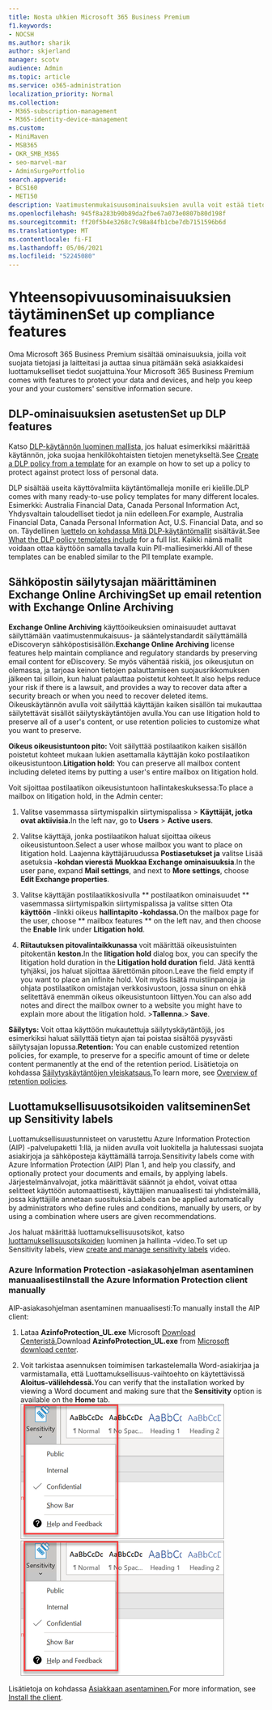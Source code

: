 ```yaml
---
title: Nosta uhkien Microsoft 365 Business Premium
f1.keywords:
- NOCSH
ms.author: sharik
author: skjerland
manager: scotv
audience: Admin
ms.topic: article
ms.service: o365-administration
localization_priority: Normal
ms.collection:
- M365-subscription-management
- M365-identity-device-management
ms.custom:
- MiniMaven
- MSB365
- OKR_SMB_M365
- seo-marvel-mar
- AdminSurgePortfolio
search.appverid:
- BCS160
- MET150
description: Vaatimustenmukaisuusominaisuuksien avulla voit estää tietojen menettämisen ja pitää asiakkaan ja asiakkaan luottamukselliset tiedot suojattuina.
ms.openlocfilehash: 945f8a283b90b89da2fbe67a073e0807b80d198f
ms.sourcegitcommit: ff20f5b4e3268c7c98a84fb1cbe7db7151596b6d
ms.translationtype: MT
ms.contentlocale: fi-FI
ms.lasthandoff: 05/06/2021
ms.locfileid: "52245080"
---
```

# <a name="set-up-compliance-features"></a><span data-ttu-id="bffec-103">Yhteensopivuusominaisuuksien täytäminen</span><span class="sxs-lookup"><span data-stu-id="bffec-103">Set up compliance features</span></span>

<span data-ttu-id="bffec-104">Oma Microsoft 365 Business Premium sisältää ominaisuuksia, joilla voit suojata tietojasi ja laitteitasi ja auttaa sinua pitämään sekä asiakkaidesi luottamukselliset tiedot suojattuina.</span><span class="sxs-lookup"><span data-stu-id="bffec-104">Your Microsoft 365 Business Premium comes with features to protect your data and devices, and help you keep your and your customers' sensitive information secure.</span></span>

## <a name="set-up-dlp-features"></a><span data-ttu-id="bffec-105">DLP-ominaisuuksien asetusten</span><span class="sxs-lookup"><span data-stu-id="bffec-105">Set up DLP features</span></span>

<span data-ttu-id="bffec-106">Katso [DLP-käytännön luominen mallista,](../compliance/create-a-dlp-policy-from-a-template.md) jos haluat esimerkiksi määrittää käytännön, joka suojaa henkilökohtaisten tietojen menetykseltä.</span><span class="sxs-lookup"><span data-stu-id="bffec-106">See [Create a DLP policy from a template](../compliance/create-a-dlp-policy-from-a-template.md) for an example on how to set up a policy to protect against protect loss of personal data.</span></span> 
  
<span data-ttu-id="bffec-107">DLP sisältää useita käyttövalmiita käytäntömalleja monille eri kielille.</span><span class="sxs-lookup"><span data-stu-id="bffec-107">DLP comes with many ready-to-use policy templates for many different locales.</span></span> <span data-ttu-id="bffec-108">Esimerkki: Australia Financial Data, Canada Personal Information Act, Yhdysvaltain taloudelliset tiedot ja niin edelleen.</span><span class="sxs-lookup"><span data-stu-id="bffec-108">For example, Australia Financial Data, Canada Personal Information Act, U.S. Financial Data, and so on.</span></span> <span data-ttu-id="bffec-109">Täydellinen [luettelo on kohdassa Mitä DLP-käytäntömallit](../compliance/what-the-dlp-policy-templates-include.md) sisältävät.</span><span class="sxs-lookup"><span data-stu-id="bffec-109">See [What the DLP policy templates include](../compliance/what-the-dlp-policy-templates-include.md) for a full list.</span></span> <span data-ttu-id="bffec-110">Kaikki nämä mallit voidaan ottaa käyttöön samalla tavalla kuin PII-malliesimerkki.</span><span class="sxs-lookup"><span data-stu-id="bffec-110">All of these templates can be enabled similar to the PII template example.</span></span> 
  
## <a name="set-up-email-retention-with-exchange-online-archiving"></a><span data-ttu-id="bffec-111">Sähköpostin säilytysajan määrittäminen Exchange Online Archiving</span><span class="sxs-lookup"><span data-stu-id="bffec-111">Set up email retention with Exchange Online Archiving</span></span>

 <span data-ttu-id="bffec-112">**Exchange Online Archiving** käyttöoikeuksien ominaisuudet auttavat säilyttämään vaatimustenmukaisuus- ja sääntelystandardit säilyttämällä eDiscoveryn sähköpostisisällön.</span><span class="sxs-lookup"><span data-stu-id="bffec-112">**Exchange Online Archiving** license features help maintain compliance and regulatory standards by preserving email content for eDiscovery.</span></span> <span data-ttu-id="bffec-113">Se myös vähentää riskiä, jos oikeusjutun on olemassa, ja tarjoaa keinon tietojen palauttamiseen suojausrikkomuksen jälkeen tai silloin, kun haluat palauttaa poistetut kohteet.</span><span class="sxs-lookup"><span data-stu-id="bffec-113">It also helps reduce your risk if there is a lawsuit, and provides a way to recover data after a security breach or when you need to recover deleted items.</span></span> <span data-ttu-id="bffec-114">Oikeuskäytännön avulla voit säilyttää käyttäjän kaiken sisällön tai mukauttaa säilytettävät sisällöt säilytyskäytäntöjen avulla.</span><span class="sxs-lookup"><span data-stu-id="bffec-114">You can use litigation hold to preserve all of a user's content, or use retention policies to customize what you want to preserve.</span></span>
  
<span data-ttu-id="bffec-115">**Oikeus oikeusistuntoon pito:** Voit säilyttää postilaatikon kaiken sisällön poistetut kohteet mukaan lukien asettamalla käyttäjän koko postilaatikon oikeusistuntoon.</span><span class="sxs-lookup"><span data-stu-id="bffec-115">**Litigation hold:** You can preserve all mailbox content including deleted items by putting a user's entire mailbox on litigation hold.</span></span> 
    
<span data-ttu-id="bffec-116">Voit sijoittaa postilaatikon oikeusistuntoon hallintakeskuksessa:</span><span class="sxs-lookup"><span data-stu-id="bffec-116">To place a mailbox on litigation hold, in the Admin center:</span></span>
    
1. <span data-ttu-id="bffec-117">Valitse vasemmassa siirtymispalkin siirtymispalissa  \> **Käyttäjät, jotka ovat aktiivisia.**</span><span class="sxs-lookup"><span data-stu-id="bffec-117">In the left nav, go to **Users** \> **Active users**.</span></span>
    
2. <span data-ttu-id="bffec-118">Valitse käyttäjä, jonka postilaatikon haluat sijoittaa oikeus oikeusistuntoon.</span><span class="sxs-lookup"><span data-stu-id="bffec-118">Select a user whose mailbox you want to place on litigation hold.</span></span> <span data-ttu-id="bffec-119">Laajenna käyttäjäruudussa **Postiasetukset ja** valitse Lisää asetuksia **-kohdan vierestä** **Muokkaa Exchange ominaisuuksia**.</span><span class="sxs-lookup"><span data-stu-id="bffec-119">In the user pane, expand **Mail settings**, and next to **More settings**, choose **Edit Exchange properties**.</span></span>
    
3. <span data-ttu-id="bffec-120">Valitse käyttäjän postilaatikkosivulla \*\* postilaatikon ominaisuudet \*\* vasemmassa siirtymispalkin siirtymispalissa ja valitse sitten Ota **käyttöön** -linkki oikeus **hallintapito -kohdassa.**</span><span class="sxs-lookup"><span data-stu-id="bffec-120">On the mailbox page for the user, choose \*\* mailbox features \*\* on the left nav, and then choose the **Enable** link under **Litigation hold**.</span></span>
    
4. <span data-ttu-id="bffec-121">**Riitautuksen pitovalintaikkunassa** voit määrittää oikeusistuinten pitokentän **keston.**</span><span class="sxs-lookup"><span data-stu-id="bffec-121">In the **litigation hold** dialog box, you can specify the litigation hold duration in the **Litigation hold duration** field.</span></span> <span data-ttu-id="bffec-122">Jätä kenttä tyhjäksi, jos haluat sijoittaa äärettömän pitoon.</span><span class="sxs-lookup"><span data-stu-id="bffec-122">Leave the field empty if you want to place an infinite hold.</span></span> <span data-ttu-id="bffec-123">Voit myös lisätä muistiinpanoja ja ohjata postilaatikon omistajan verkkosivustoon, jossa sinun on ehkä selitettävä enemmän oikeus oikeusistuntoon liittyen.</span><span class="sxs-lookup"><span data-stu-id="bffec-123">You can also add notes and direct the mailbox owner to a website you might have to explain more about the litigation hold.</span></span> <span data-ttu-id="bffec-124">\>**Tallenna**.</span><span class="sxs-lookup"><span data-stu-id="bffec-124">\> **Save**.</span></span>
    
<span data-ttu-id="bffec-125">**Säilytys:** Voit ottaa käyttöön mukautettuja säilytyskäytäntöjä, jos esimerkiksi haluat säilyttää tietyn ajan tai poistaa sisältöä pysyvästi säilytysajan lopussa.</span><span class="sxs-lookup"><span data-stu-id="bffec-125">**Retention:** You can enable customized retention policies, for example, to preserve for a specific amount of time or delete content permanently at the end of the retention period.</span></span> <span data-ttu-id="bffec-126">Lisätietoja on kohdassa [Säilytyskäytäntöjen yleiskatsaus.](../compliance/retention.md)</span><span class="sxs-lookup"><span data-stu-id="bffec-126">To learn more, see [Overview of retention policies](../compliance/retention.md).</span></span>

## <a name="set-up-sensitivity-labels"></a><span data-ttu-id="bffec-127">Luottamuksellisuusotsikoiden valitseminen</span><span class="sxs-lookup"><span data-stu-id="bffec-127">Set up Sensitivity labels</span></span>

<span data-ttu-id="bffec-128">Luottamuksellisuustunnisteet on varustettu Azure Information Protection (AIP) -palvelupaketti 1:llä, ja niiden avulla voit luokitella ja halutessasi suojata asiakirjoja ja sähköposteja käyttämällä tarroja.</span><span class="sxs-lookup"><span data-stu-id="bffec-128">Sensitivity labels come with Azure Information Protection (AIP) Plan 1, and help you classify, and optionally protect your documents and emails, by applying labels.</span></span> <span data-ttu-id="bffec-129">Järjestelmänvalvojat, jotka määrittävät säännöt ja ehdot, voivat ottaa selitteet käyttöön automaattisesti, käyttäjien manuaalisesti tai yhdistelmällä, jossa käyttäjille annetaan suosituksia.</span><span class="sxs-lookup"><span data-stu-id="bffec-129">Labels can be applied automatically by administrators who define rules and conditions, manually by users, or by using a combination where users are given recommendations.</span></span>

<span data-ttu-id="bffec-130">Jos haluat määrittää luottamuksellisuusotsikot, katso [luottamuksellisuusotsikoiden](../business-video/create-sensitivity-labels.md) luominen ja hallinta -video.</span><span class="sxs-lookup"><span data-stu-id="bffec-130">To set up Sensitivity labels, view [create and manage sensitivity labels](../business-video/create-sensitivity-labels.md) video.</span></span>



### <a name="install-the-azure-information-protection-client-manually"></a><span data-ttu-id="bffec-131">Azure Information Protection -asiakasohjelman asentaminen manuaalisesti</span><span class="sxs-lookup"><span data-stu-id="bffec-131">Install the Azure Information Protection client manually</span></span>

<span data-ttu-id="bffec-132">AIP-asiakasohjelman asentaminen manuaalisesti:</span><span class="sxs-lookup"><span data-stu-id="bffec-132">To manually install the AIP client:</span></span>

1. <span data-ttu-id="bffec-133">Lataa **AzinfoProtection_UL.exe** Microsoft [Download Centeristä.](https://www.microsoft.com/download/details.aspx?id=53018)</span><span class="sxs-lookup"><span data-stu-id="bffec-133">Download **AzinfoProtection_UL.exe** from [Microsoft download center](https://www.microsoft.com/download/details.aspx?id=53018).</span></span>
 
2. <span data-ttu-id="bffec-134">Voit tarkistaa asennuksen toimimisen tarkastelemalla Word-asiakirjaa  ja varmistamalla, että Luottamuksellisuus-vaihtoehto on käytettävissä **Aloitus-välilehdessä.**</span><span class="sxs-lookup"><span data-stu-id="bffec-134">You can verify that the installation worked by viewing a Word document and making sure that the **Sensitivity** option is available on the **Home** tab.</span></span>
<br/><span data-ttu-id="bffec-135">![Word-asiakirjan avattava Suojaus-välilehti.](../media/word-sensitivity.png)</span><span class="sxs-lookup"><span data-stu-id="bffec-135">![Protection tab drop-down in a Word document.](../media/word-sensitivity.png)</span></span>

<span data-ttu-id="bffec-136">Lisätietoja on kohdassa [Asiakkaan asentaminen.](/azure/information-protection/infoprotect-tutorial-step3)</span><span class="sxs-lookup"><span data-stu-id="bffec-136">For more information, see [Install the client](/azure/information-protection/infoprotect-tutorial-step3).</span></span>